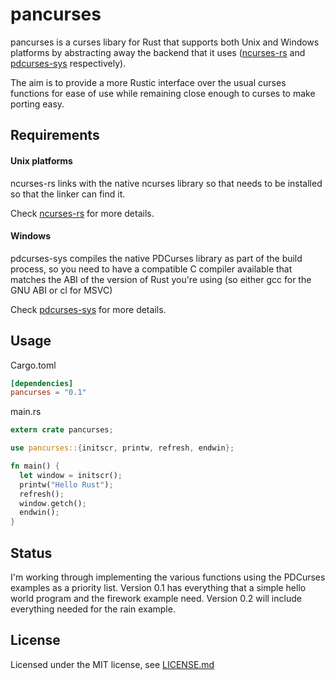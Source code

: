 # pancurses

pancurses is a curses libary for Rust that supports both Unix and Windows
platforms by abstracting away the backend that it uses
([ncurses-rs](https://github.com/jeaye/ncurses-rs) and
[pdcurses-sys](https://github.com/ihalila/pdcurses-sys) respectively).

The aim is to provide a more Rustic interface over the usual curses functions
for ease of use while remaining close enough to curses to make porting easy.

## Requirements
#### Unix platforms
ncurses-rs links with the native ncurses library so that needs to be installed
so that the linker can find it.

Check [ncurses-rs](https://github.com/jeaye/ncurses-rs) for more details.

#### Windows
pdcurses-sys compiles the native PDCurses library as part of the build process,
so you need to have a compatible C compiler available that matches the ABI of
the version of Rust you're using (so either gcc for the GNU ABI or cl for MSVC)

Check [pdcurses-sys](https://github.com/ihalila/pdcurses-sys) for more details.

## Usage
Cargo.toml
```toml
[dependencies]
pancurses = "0.1"
```

main.rs
```rust
extern crate pancurses;

use pancurses::{initscr, printw, refresh, endwin};

fn main() {
  let window = initscr();
  printw("Hello Rust");
  refresh();
  window.getch();
  endwin();
}
```

## Status

I'm working through implementing the various functions using the PDCurses
examples as a priority list. Version 0.1 has everything that a simple hello
world program and the firework example need. Version 0.2 will include everything
needed for the rain example.

## License

Licensed under the MIT license, see [LICENSE.md](LICENSE.md)
